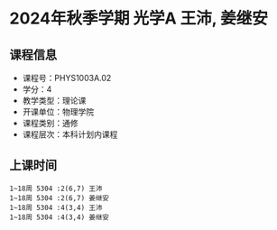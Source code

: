 # 2024年秋季学期 光学A 王沛, 姜继安






## 课程信息

- 课程号：PHYS1003A.02
- 学分：4
- 教学类型：理论课
- 开课单位：物理学院
- 课程类别：通修
- 课程层次：本科计划内课程

## 上课时间

```
1~18周 5304 :2(6,7) 王沛
1~18周 5304 :2(6,7) 姜继安
1~18周 5304 :4(3,4) 王沛
1~18周 5304 :4(3,4) 姜继安
```

